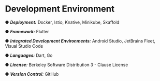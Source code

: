 # Development Environment

● **_Deployment:_** Docker, Istio, Knative, Minikube, Skaffold

● **_Framework:_** Flutter

● **_Integrated Development Environments:_** Android Studio, JetBrains Fleet, Visual Studio Code

● **_Languages:_** Dart, Go

● **_License:_** Berkeley Software Distribution 3 - Clause License

● **_Version Control:_** GitHub